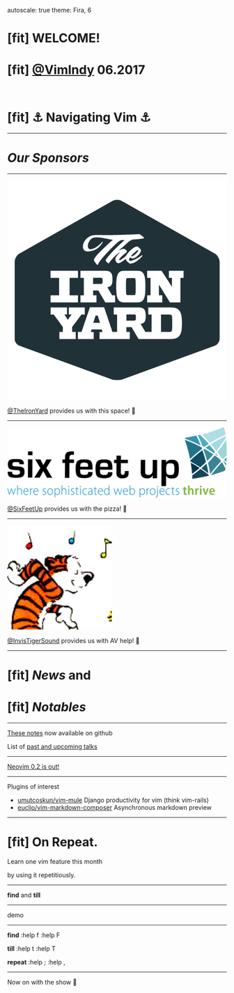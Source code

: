 autoscale: true
theme: Fira, 6

# [fit] WELCOME!
# [fit] [@VimIndy][vimindy] 06.2017

<br/>

# [fit] :anchor: Navigating Vim :anchor:

----

# *Our Sponsors*

----

![inline][theironyard-logo]

[@TheIronYard][theironyard] provides us with this space! :office:

----

![inline][sixfeetup-logo]

[@SixFeetUp][sixfeetup] provides us with the pizza! :pizza:

----

![inline][its-logo]

[@InvisTigerSound][its] provides us with AV help! :movie_camera:

----

# [fit] *News* **and**
# [fit] *Notables*

----

[These notes][vimindy-welcome] now available on github

List of [past and upcoming talks][vimindy-talks]

----

[Neovim 0.2 is out!](https://github.com/neovim/neovim/releases/tag/v0.2.0)

----

Plugins of interest

- [umutcoskun/vim-mule](https://github.com/umutcoskun/vim-mule) Django productivity for vim (think vim-rails)
- [euclio/vim-markdown-composer](https://github.com/euclio/vim-markdown-composer) Asynchronous markdown preview

----


# [fit] **On** Repeat.

Learn one vim feature this month

by using it repetitiously.

----

**find** and **till**

----

demo

----

**find**
:help f
:help F

**till**
:help t
:help T

**repeat**
:help ;
:help ,

----

Now on with the show :dancer:

[//]: # ( Links                                                               )
[//]: # ( ------------------------------------------------------------------- )
[vimindy]: https://twitter.com/vimindy
[vimindy-welcome]: https://github.com/VimIndy/welcome
[vimindy-talks]: https://github.com/VimIndy/talks

[//]: # ( Sponsors                                                            )
[theironyard]: https://www.theironyard.com/locations/indianapolis
[theironyard-logo]: images/theironyard_logo.png
[sixfeetup]: https://www.sixfeetup.com/
[sixfeetup-logo]: images/sixfeetup_logo.png
[its]: https://twitter.com/invistigersound
[its-logo]: images/its_logo.jpg
[vim]: https://vim.org
[vim-logo]: images/vim_logo.png
[neovim-logo]: images/neovim-dot-app.png
[vimindy-first-tweet]: images/vimindy-first-tweet.png
[//]: # ( ------------------------------------------------------------------- )
